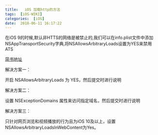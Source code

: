 ```yaml
---
title:   iOS 加载http的方法
tags:  [iOS-WIKI]
categories:  [iOS]
date:  2018-06-11 16:17:22
---
```


在iOS 9的时候,默认非HTTS的网络是被禁止的,我们可以在info.plist文件中添加NSAppTransportSecurity字典,将NSAllowsArbitraryLoads设置为YES来禁用ATS

[简书地址](https://www.jianshu.com/p/bee253cb4825)


解决方案一：

开启 NSAllowsArbitraryLoads 为 YES，然后提交时进行说明

解决方案二：

设置 NSExceptionDomains 属性来访问指定域名，然后提交时进行说明

解决方案三：

只针对网页浏览和视频播放的行为且为iOS 10及以上，设置NSAllowsArbitraryLoadsInWebContent为Yes。
